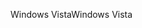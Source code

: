 <span data-ttu-id="c9daf-101">Windows Vista</span><span class="sxs-lookup"><span data-stu-id="c9daf-101">Windows Vista</span></span>